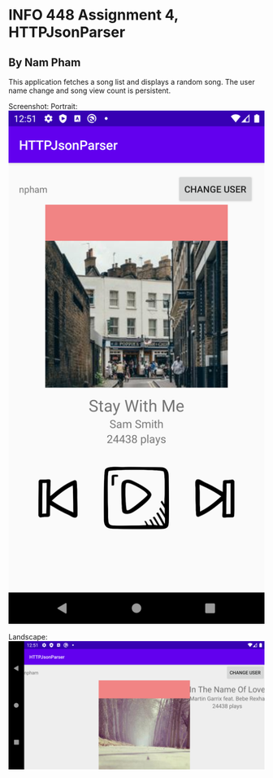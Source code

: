 # INFO 448 Assignment 4, HTTPJsonParser
## By Nam Pham

This application fetches a song list and displays a random song. The user name change and song view count is persistent.

Screenshot:
Portrait:
![Screenshot app Portrait](./portrait.png)

Landscape:
![Screenshot app Landscape](./landscape.png)
